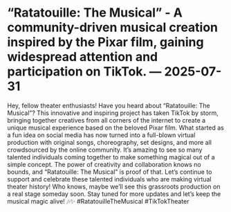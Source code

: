 # “Ratatouille: The Musical” - A community-driven musical creation inspired by the Pixar film, gaining widespread attention and participation on TikTok. — 2025-07-31

Hey, fellow theater enthusiasts! Have you heard about “Ratatouille: The Musical”? This innovative and inspiring project has taken TikTok by storm, bringing together creatives from all corners of the internet to create a unique musical experience based on the beloved Pixar film. What started as a fun idea on social media has now turned into a full-blown virtual production with original songs, choreography, set designs, and more all crowdsourced by the online community. It’s amazing to see so many talented individuals coming together to make something magical out of a simple concept. The power of creativity and collaboration knows no bounds, and “Ratatouille: The Musical” is proof of that. Let’s continue to support and celebrate these talented individuals who are making virtual theater history! Who knows, maybe we’ll see this grassroots production on a real stage someday soon. Stay tuned for more updates and let’s keep the musical magic alive! 🎶✨ #RatatouilleTheMusical #TikTokTheater